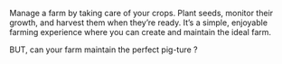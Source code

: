 Manage a farm by taking care of your crops. Plant seeds, monitor their growth, and harvest them when they’re ready. 
It’s a simple, enjoyable farming experience where you can create and maintain the ideal farm.

BUT, can your farm maintain the perfect pig-ture ?
